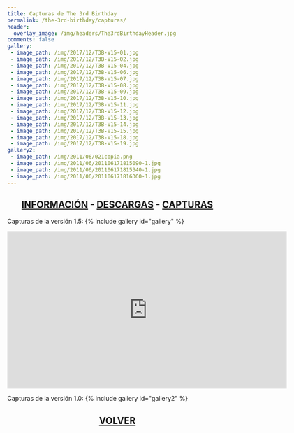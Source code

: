 ```yaml
---
title: Capturas de The 3rd Birthday
permalink: /the-3rd-birthday/capturas/
header:
  overlay_image: /img/headers/The3rdBirthdayHeader.jpg
comments: false
gallery:
 - image_path: /img/2017/12/T3B-V15-01.jpg
 - image_path: /img/2017/12/T3B-V15-02.jpg
 - image_path: /img/2017/12/T3B-V15-04.jpg
 - image_path: /img/2017/12/T3B-V15-06.jpg
 - image_path: /img/2017/12/T3B-V15-07.jpg
 - image_path: /img/2017/12/T3B-V15-08.jpg
 - image_path: /img/2017/12/T3B-V15-09.jpg
 - image_path: /img/2017/12/T3B-V15-10.jpg
 - image_path: /img/2017/12/T3B-V15-11.jpg
 - image_path: /img/2017/12/T3B-V15-12.jpg
 - image_path: /img/2017/12/T3B-V15-13.jpg
 - image_path: /img/2017/12/T3B-V15-14.jpg
 - image_path: /img/2017/12/T3B-V15-15.jpg
 - image_path: /img/2017/12/T3B-V15-18.jpg
 - image_path: /img/2017/12/T3B-V15-19.jpg
gallery2:
 - image_path: /img/2011/06/021copia.png
 - image_path: /img/2011/06/201106171815090-1.jpg
 - image_path: /img/2011/06/201106171815340-1.jpg
 - image_path: /img/2011/06/201106171816360-1.jpg
---
```

<h2 style="text-align: center;"><strong><a href="/the-3rd-birthday/informacion/">INFORMACIÓN</a> - <a href="/the-3rd-birthday/descargar/">DESCARGAS</a> - <a href="/the-3rd-birthday/capturas/">CAPTURAS</a></strong></h2>

Capturas de la versión 1.5:
{% include gallery id="gallery" %}

<p style="text-align: center;"><iframe src="https://www.youtube-nocookie.com/embed/oH_8NQhil8s?rel=0" width="640" height="360" frameborder="0" allowfullscreen="allowfullscreen"></iframe></p>

Capturas de la versión 1.0:
{% include gallery id="gallery2" %}

<h2 style="text-align: center;"><a href="/the-3rd-birthday/"><strong>VOLVER</strong></a></h2>
<br>
<br>
<br>

